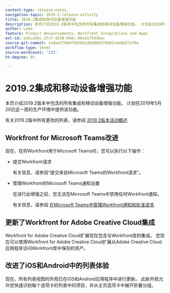 ```yaml
---
content-type: release-notes
navigation-topic: 2019-2-release-activity
title: 2019.2集成和移动设备增强功能
description: 本页介绍2019.2版本中包含的所有集成和移动设备增强功能。 计划在2019年5月20日这一周的生产环境中提供该功能。
author: Luke
feature: Product Announcements, Workfront Integrations and Apps
exl-id: ad2ca56c-27cf-4238-84dc-08ce575d2bec
source-git-commit: ceda437684f565b91dbb8b02f6b03cbe8d27a70a
workflow-type: tm+mt
source-wordcount: '233'
ht-degree: 0%

---
```


# 2019.2集成和移动设备增强功能

本页介绍2019.2版本中包含的所有集成和移动设备增强功能。 计划在2019年5月20日这一周的生产环境中提供该功能。

有关2019.2版中所有更改的列表，请参阅 [2019.2版本活动概述](../../../../product-announcements/product-releases/quarterly-release-archive/2019.2-release-activity/2019.2-release-activity-overview.md).

## Workfront for Microsoft Teams改进

现在，在将Workfront用于Microsoft Teams时，您可以执行以下操作：

* 提交Workfront请求

   有关信息，请参阅“提交来自Microsoft Teams的Workfront请求”。

* 管理Workfront的Microsoft Teams通知设置

   在进行此增强之前，您无法在Microsoft Teams中禁用任何Workfront通知。

   有关信息，请参阅 [在Microsoft Teams中管理Workfront通知和批准请求](../../../../workfront-integrations-and-apps/using-workfront-with-microsoft-teams/manage-wf-notifications-approval-requests-ms-teams.md).

## 更新了Workfront for Adobe Creative Cloud集成

Workfront for Adobe Creative Cloud扩展现在包含与Workfront库的集成。 您现在可以使用Workfront for Adobe Creative Cloud扩展从Adobe Creative Cloud应用程序访问Workfront库中保存的资产。

## 改进了iOS和Android中的列表体验

现在，所有列表视图的外观已在iOS和Android应用程序中进行更新。 此新外观允许您快速识别每个选项卡的列表中的项目，并从主页选项卡中展开折叠分组。

